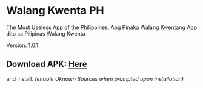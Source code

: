 # Walang Kwenta PH

The Most Useless App of the Philippines.
Ang Pinaka Walang Kwentang App dito sa Pilipinas
Walang Kwenta

Version: 1.0.1

## Download APK: [Here](https://drive.google.com/open?id=1QcG8kRJCdzO7CzDjsPyW6o21U1Qn75KR) 

and install. _(enable Uknown Sources when prompted upon installation)_
